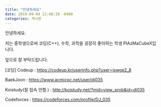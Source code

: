 ```yaml
---
title: "안녕하세요"
date: 2019-09-04 22:48:28 -0400
categories: 게시판
---
```

안녕하세요.

저는 중학생으로써 코딩(C++), 수학, 과학을 굉장히 좋아하는 학생 PlAzMaCubeX입니다.

앞으로 잘 부탁드립니다.

[코딩]
Codeup : https://codeup.kr/userinfo.php?user=jswge2_8

BaekJoon : https://www.acmicpc.net/user/dj035

Koistudy(잘 접속 안함.) : http://koistudy.net/?mid=view_prob&id=dj035

Codeforces : https://codeforces.com/profile/DJ_035
